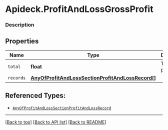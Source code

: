 # Apideck.ProfitAndLossGrossProfit

### Description

## Properties
Name | Type | Description | Notes
------------ | ------------- | ------------- | -------------
`total` | **float** | Total gross profit | 
`records` | [**AnyOfProfitAndLossSectionProfitAndLossRecord[]**](AnyOfProfitAndLossSectionProfitAndLossRecord.md) |  | 





## Referenced Types:

* [`AnyOfProfitAndLossSectionProfitAndLossRecord`](AnyOfProfitAndLossSectionProfitAndLossRecord.md)

---

[[Back to top]](#) [[Back to API list]](../../../../README.md#documentation-for-api-endpoints) [[Back to README]](../../../../README.md)


